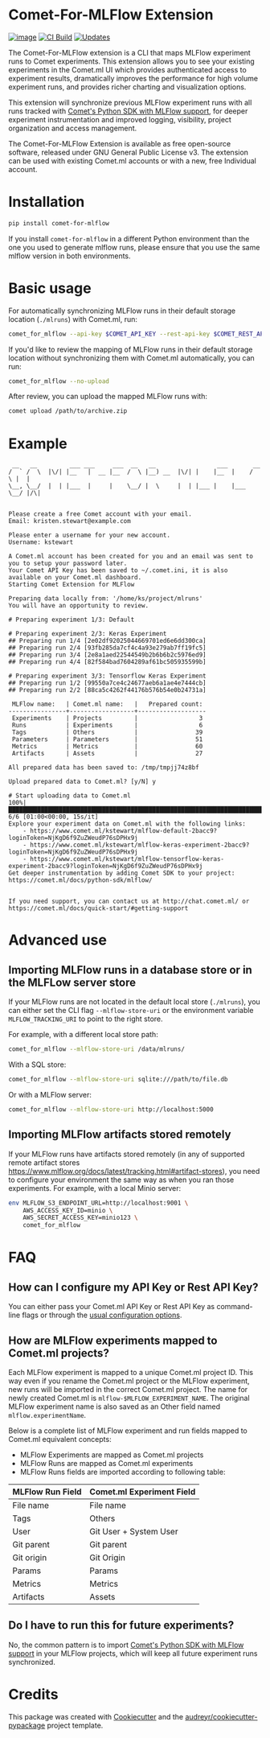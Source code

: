 # Comet-For-MLFlow Extension

[![image](https://img.shields.io/pypi/v/comet-for-mlflow.svg)](https://pypi.org/project/comet-for-mlflow/)
[![CI Build](https://github.com/comet-ml/comet-for-mlflow/workflows/CI%20Build/badge.svg)](https://github.com/comet-ml/comet-for-mlflow/actions) [![Updates](https://pyup.io/repos/github/comet-ml/comet-for-mlflow/shield.svg)](https://pyup.io/repos/github/comet-ml/comet-for-mlflow/)


The Comet-For-MLFlow extension is a CLI that maps MLFlow experiment runs to Comet experiments. This extension allows you to see your existing experiments in the Comet.ml UI which provides authenticated access to experiment results, dramatically improves the performance for high volume experiment runs, and provides richer charting and visualization options.

This extension will synchronize previous MLFlow experiment runs with all runs tracked with [Comet's Python SDK with MLFlow support](https://comet.ml/docs/python-sdk/mlflow/), for deeper experiment instrumentation and improved logging, visibility, project organization and access management.

The Comet-For-MLFlow Extension is available as free open-source software, released under GNU General Public License v3. The extension can be used with existing Comet.ml accounts or with a new, free Individual account.

# Installation

```bash
pip install comet-for-mlflow
```

If you install `comet-for-mlflow` in a different Python environment than the one you used to generate mlflow runs, please ensure that you use the same mlflow version in both environments.

# Basic usage

For automatically synchronizing MLFlow runs in their default storage location (`./mlruns`) with Comet.ml, run:

```bash
comet_for_mlflow --api-key $COMET_API_KEY --rest-api-key $COMET_REST_API_KEY
```

If you'd like to review the mapping of MLFlow runs in their default storage location without synchronizing them with Comet.ml automatically, you can run:


```bash
comet_for_mlflow --no-upload
```

After review, you can upload the mapped MLFlow runs with:

```bash
comet upload /path/to/archive.zip
```

# Example

```
 __   __         ___ ___     ___  __   __                 ___       __
/  ` /  \  |\/| |__   |  __ |__  /  \ |__) __  |\/| |    |__  |    /  \ |  |
\__, \__/  |  | |___  |     |    \__/ |  \     |  | |___ |    |___ \__/ |/\|


Please create a free Comet account with your email.
Email: kristen.stewart@example.com

Please enter a username for your new account.
Username: kstewart

A Comet.ml account has been created for you and an email was sent to you to setup your password later.
Your Comet API Key has been saved to ~/.comet.ini, it is also available on your Comet.ml dashboard.
Starting Comet Extension for MLFlow

Preparing data locally from: '/home/ks/project/mlruns'
You will have an opportunity to review.

# Preparing experiment 1/3: Default

# Preparing experiment 2/3: Keras Experiment
## Preparing run 1/4 [2e02df92025044669701ed6e6dd300ca]
## Preparing run 2/4 [93fb285da7cf4c4a93e279ab7ff19fc5]
## Preparing run 3/4 [2e8a1aed22544549b2b6b6b2c5976ed9]
## Preparing run 4/4 [82f584bad7604289af61bc505935599b]

# Preparing experiment 3/3: Tensorflow Keras Experiment
## Preparing run 1/2 [99550a7ce4c24677aeb6a1ae4e7444cb]
## Preparing run 2/2 [88ca5c4262f44176b576b54e0b24731a]

 MLFlow name:   | Comet.ml name:   |   Prepared count:
----------------+------------------+-------------------
 Experiments    | Projects         |                 3
 Runs           | Experiments      |                 6
 Tags           | Others           |                39
 Parameters     | Parameters       |                51
 Metrics        | Metrics          |                60
 Artifacts      | Assets           |                27

All prepared data has been saved to: /tmp/tmpjj74z8bf

Upload prepared data to Comet.ml? [y/N] y

# Start uploading data to Comet.ml
100%|███████████████████████████████████████████████████████████████████████| 6/6 [01:00<00:00, 15s/it]
Explore your experiment data on Comet.ml with the following links:
	- https://www.comet.ml/kstewart/mlflow-default-2bacc9?loginToken=NjKgD6f9ZuZWeudP76sDPHx9j
	- https://www.comet.ml/kstewart/mlflow-keras-experiment-2bacc9?loginToken=NjKgD6f9ZuZWeudP76sDPHx9j
	- https://www.comet.ml/kstewart/mlflow-tensorflow-keras-experiment-2bacc9?loginToken=NjKgD6f9ZuZWeudP76sDPHx9j
Get deeper instrumentation by adding Comet SDK to your project: https://comet.ml/docs/python-sdk/mlflow/


If you need support, you can contact us at http://chat.comet.ml/ or https://comet.ml/docs/quick-start/#getting-support
```


# Advanced use

## Importing MLFlow runs in a database store or in the MLFLow server store

If your MLFlow runs are not located in the default local store (`./mlruns`), you can either set the CLI flag `--mlflow-store-uri` or the environment variable `MLFLOW_TRACKING_URI` to point to the right store.

For example, with a different local store path:

```bash
comet_for_mlflow --mlflow-store-uri /data/mlruns/
```

With a SQL store:

```bash
comet_for_mlflow --mlflow-store-uri sqlite:///path/to/file.db
```

Or with a MLFlow server:

```bash
comet_for_mlflow --mlflow-store-uri http://localhost:5000
```

## Importing MLFlow artifacts stored remotely

If your MLFlow runs have artifacts stored remotely (in any of supported remote artifact stores https://www.mlflow.org/docs/latest/tracking.html#artifact-stores), you need to configure your environment the same way as when you ran those experiments. For example, with a local Minio server:

```bash
env MLFLOW_S3_ENDPOINT_URL=http://localhost:9001 \
    AWS_ACCESS_KEY_ID=minio \
    AWS_SECRET_ACCESS_KEY=minio123 \
    comet_for_mlflow
```

# FAQ

## How can I configure my API Key or Rest API Key?

You can either pass your Comet.ml API Key or Rest API Key as command-line flags or through the [usual configuration options](https://www.comet.ml/docs/python-sdk/advanced/#python-configuration).

## How are MLFlow experiments mapped to Comet.ml projects?

Each MLFlow experiment is mapped to a unique Comet.ml project ID. This way even if you rename the Comet.ml project or the MLFlow experiment, new runs will be imported in the correct Comet.ml project. The name for newly created Comet.ml is `mlflow-$MLFLOW_EXPERIMENT_NAME`. The original MLFlow experiment name is also saved as an Other field named `mlflow.experimentName`.

Below is a complete list of MLFlow experiment and run fields mapped to Comet.ml equivalent concepts:

* MLFlow Experiments are mapped as Comet.ml projects
* MLFlow Runs are mapped as Comet.ml experiments
* MLFlow Runs fields are imported according to following table:

| MLFlow Run Field 	| Comet.ml Experiment Field 	|
|------------------	|---------------------------	|
| File name        	| File name                 	|
| Tags             	| Others                    	|
| User             	| Git User + System User    	|
| Git parent       	| Git parent                	|
| Git origin       	| Git Origin                	|
| Params           	| Params                    	|
| Metrics          	| Metrics                   	|
| Artifacts        	| Assets                    	|

## Do I have to run this for future experiments?

No, the common pattern is to import [Comet's Python SDK with MLFlow support](https://comet.ml/docs/python-sdk/mlflow/) in your MLFlow projects, which will keep all future experiment runs synchronized.


# Credits

This package was created with [Cookiecutter](https://github.com/audreyr/cookiecutter) and the [audreyr/cookiecutter-pypackage](https://github.com/audreyr/cookiecutter-pypackage) project template.
